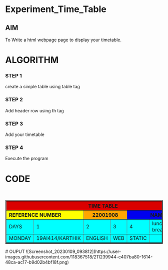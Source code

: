 # Experiment_Time_Table

## AIM
To Write a html webpage page to display your timetable.

# ALGORITHM
### STEP 1
create a simple table using table tag
### STEP 2
Add header row using th tag
### STEP 3
Add your timetable
### STEP 4
Execute the program

# CODE
<TABLE BORDER="3" width="750" bgcolor="cyan" cellspacing="10" cellpadding="10"> 
<TR> 
	<TH colspan="8" align="center" bgcolor="DARK BLUE">TIME TABLE</TH>
</TR>   
<TR> 
      <TH colspan="2" align="left" bgcolor="YELLOW">REFERENCE NUMBER</TH>
      <TH colspan="2" align="center" bgcolor="ORANGE">22001908</TH>
      <TH colspan="2" align="right" bgcolor="LIGHT green">NAME</TH>
      <TH colspan="2" align="right" bgcolor="pink">BEJIN</TH>
</TR>
<TR>
	<TD width="25%">DAYS</TD> 
	<TD width="25%">1</TD>
	<TD width="25%">2</TD>
      <TD width="25%">3</TD>
      <TD width="25%">4</TD>
      <TD width="25%">lunch break</TD>
      <TD width="25%">5</TD>
      <TD width="25%">6</TD>
</TR>
<TR>
      <TD width="25%">MONDAY</TD>
      <TD width="25%">19AI414/KARTHIK</TD>
      <TD width="25%">ENGLISH</TD>
      <TD width="25%">WEB</TD>
      <TD width="25%">STATIC</TD>
      <TD width="25%">      </TD>
      <TD width="25%">-</TD>
      <TD width="25%">MATHS</TD>
 </TR>
</TABLE>
# OUPUT
![Screenshot_20230109_093812](https://user-images.githubusercontent.com/118367518/211239944-c407ba80-1614-48ca-ac17-b9d02b4bf18f.png)

